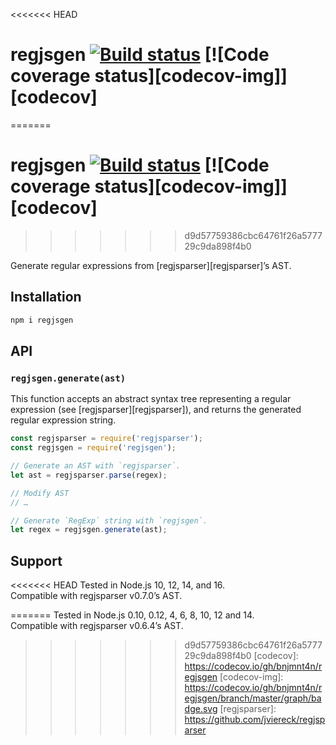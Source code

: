 <<<<<<< HEAD
# regjsgen [![Build status][ci-img]][ci] [![Code coverage status][codecov-img]][codecov]
=======
# regjsgen [![Build status][travis-ci-img]][travis-ci] [![Code coverage status][codecov-img]][codecov]
>>>>>>> d9d57759386cbc64761f26a577729c9da898f4b0

Generate regular expressions from [regjsparser][regjsparser]’s AST.

## Installation

```sh
npm i regjsgen
```

## API

### `regjsgen.generate(ast)`

This function accepts an abstract syntax tree representing a regular expression (see [regjsparser][regjsparser]), and returns the generated regular expression string.

```js
const regjsparser = require('regjsparser');
const regjsgen = require('regjsgen');

// Generate an AST with `regjsparser`.
let ast = regjsparser.parse(regex);

// Modify AST
// …

// Generate `RegExp` string with `regjsgen`.
let regex = regjsgen.generate(ast);
```

## Support

<<<<<<< HEAD
Tested in Node.js 10, 12, 14, and 16.<br>
Compatible with regjsparser v0.7.0’s AST.


[ci]: https://github.com/bnjmnt4n/regjsgen/actions
[ci-img]: https://github.com/bnjmnt4n/regjsgen/workflows/Node.js%20CI/badge.svg
=======
Tested in Node.js 0.10, 0.12, 4, 6, 8, 10, 12 and 14.<br>
Compatible with regjsparser v0.6.4’s AST.


[travis-ci]: https://travis-ci.org/bnjmnt4n/regjsgen
[travis-ci-img]: https://travis-ci.org/bnjmnt4n/regjsgen.svg?branch=master
>>>>>>> d9d57759386cbc64761f26a577729c9da898f4b0
[codecov]: https://codecov.io/gh/bnjmnt4n/regjsgen
[codecov-img]: https://codecov.io/gh/bnjmnt4n/regjsgen/branch/master/graph/badge.svg
[regjsparser]: https://github.com/jviereck/regjsparser
